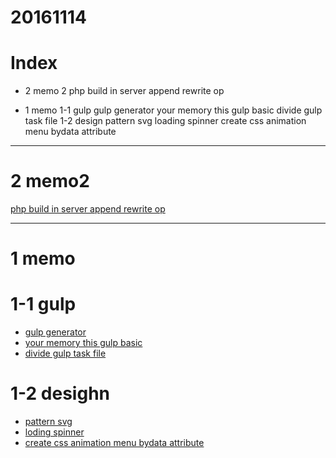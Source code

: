 # 20161114

# Index
- 2 memo 2
    php build in server append rewrite op

- 1 memo
    1-1 gulp
    gulp generator
    your memory this gulp basic
    divide gulp task file
    1-2 design
    pattern svg
    loading spinner
    create css animation menu bydata attribute

------------------------------
# 2 memo2

[php build in server append rewrite op](http://tech.innovator.jp.net/entry/2016/08/23/160506)



------------------------------

# 1 memo

# 1-1 gulp
- [gulp generator](http://www.nxworld.net/services-resource/gulp-generator.html)
- [your memory this gulp basic ](http://www.nxworld.net/services-resource/gulp-task-example-for-beginners.html)
- [divide gulp task file](http://www.nxworld.net/services-resource/gulp-splitting-tasks.html)

# 1-2 desighn
- [pattern svg](http://www.heropatterns.com)
- [loding spinner](http://tawian.io/text-spinners/)
- [create css animation menu bydata attribute](http://www.nxworld.net/tips/css-using-data-attributes-navigation-style.html)
